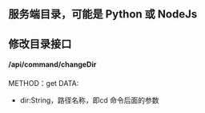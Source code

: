 ## 服务端目录，可能是 Python 或 NodeJs

## 修改目录接口
#### /api/command/changeDir
METHOD：get
DATA:
+ dir:String，路径名称，即cd 命令后面的参数
